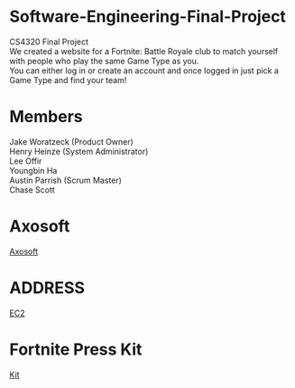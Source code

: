# Software-Engineering-Final-Project
CS4320 Final Project </br>
We created a website for a Fortnite: Battle Royale club to match yourself with people who play the same Game Type as you. </br>
You can either log in or create an account and once logged in just pick a Game Type and find your team!</br>

# Members
Jake Woratzeck (Product Owner) </br>
Henry Heinze (System Administrator) </br>
Lee Offir </br>
Youngbin Ha </br>
Austin Parrish (Scrum Master) </br>
Chase Scott  

# Axosoft
[Axosoft](https://jakeworatzeck.axosoft.com/)

# ADDRESS
[EC2](http://ec2-54-82-199-223.compute-1.amazonaws.com)

# Fortnite Press Kit
[Kit](https://www.igdb.com/games/fortnite/presskit)


